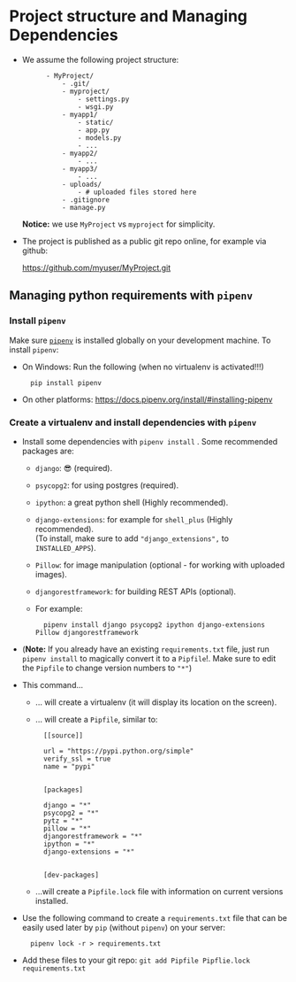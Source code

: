 # Project structure and Managing Dependencies

* We assume the following project structure:

            - MyProject/
                - .git/
                - myproject/
                    - settings.py
                    - wsgi.py
                - myapp1/
                    - static/
                    - app.py
                    - models.py
                    - ...
                - myapp2/
                    - ...
                - myapp3/
                    - ...
                - uploads/
                    - # uploaded files stored here
                - .gitignore
                - manage.py

    **Notice:** we use `MyProject` vs `myproject` for simplicity.

* The project is published as a public git repo online, for example via github:

    https://github.com/myuser/MyProject.git

## Managing python requirements with `pipenv`

### Install `pipenv`

Make sure [`pipenv`](http://pipenv.readthedocs.io/en/latest/) is installed globally on your development machine.  To install `pipenv`:

* On Windows: Run the following (when no virtualenv is activated!!!)

        pip install pipenv

* On other platforms: <https://docs.pipenv.org/install/#installing-pipenv>


### Create a virtualenv and install dependencies with `pipenv`

* Install some dependencies with `pipenv install` . Some recommended packages are:
    * `django`: 😎 (required).
    * `psycopg2`: for using postgres (required).
    * `ipython`: a great python shell (Highly recommended).
    * `django-extensions`: for example for `shell_plus` (Highly recommended).
        <br/>(To install, make sure to add `"django_extensions",` to `INSTALLED_APPS`).
    * `Pillow`: for image manipulation (optional - for working with uploaded images).
    * `djangorestframework`: for building REST APIs (optional).

    * For example:

            pipenv install django psycopg2 ipython django-extensions Pillow djangorestframework

* (**Note:**  If you already have an existing `requirements.txt` file, just run `pipenv install` to magically convert it to a `Pipfile`!.   Make sure to edit the `Pipfile` to change version numbers to `"*"`)

* This command...
    * ... will create a virtualenv (it will display its location on the screen).
    * ... will create a `Pipfile`, similar to:

            [[source]]

            url = "https://pypi.python.org/simple"
            verify_ssl = true
            name = "pypi"


            [packages]

            django = "*"
            psycopg2 = "*"
            pytz = "*"
            pillow = "*"
            djangorestframework = "*"
            ipython = "*"
            django-extensions = "*"


            [dev-packages]

    * ...will create a `Pipfile.lock` file with information on current versions installed.

* Use the following command to create a `requirements.txt` file that can be easily used later by `pip` (without `pipenv`) on your server:

        pipenv lock -r > requirements.txt

* Add these files to your git repo: `git add Pipfile Pipflie.lock requirements.txt`
